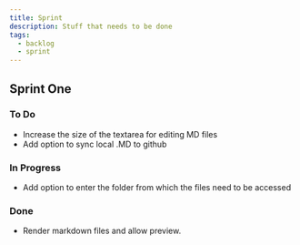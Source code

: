 ```yaml
---
title: Sprint
description: Stuff that needs to be done
tags:
  - backlog
  - sprint
---
```



## Sprint One
### To Do
- Increase the size of the textarea for editing MD files
- Add option to sync local .MD to github

### In Progress
- Add option to enter the folder from which the files need to be accessed

### Done
- Render markdown files and allow preview.

